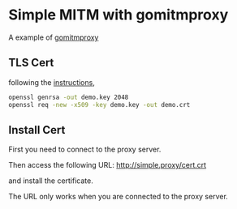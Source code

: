 # Simple MITM with gomitmproxy

A example of [gomitmproxy](https://github.com/AdguardTeam/gomitmproxy)

## TLS Cert

following the [instructions](https://github.com/AdguardTeam/gomitmproxy#tls-interception),

```bash
openssl genrsa -out demo.key 2048
openssl req -new -x509 -key demo.key -out demo.crt
```

## Install Cert

First you need to connect to the proxy server.

Then access the following URL: http://simple.proxy/cert.crt

and install the certificate.

The URL only works when you are connected to the proxy server.
